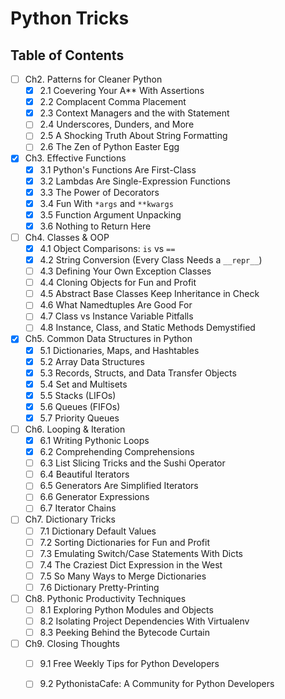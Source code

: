 # Python Tricks

## Table of Contents

- [ ] Ch2. Patterns for Cleaner Python
    - [x] 2.1 Coevering Your A** With Assertions
    - [x] 2.2 Complacent Comma Placement
    - [x] 2.3 Context Managers and the with Statement
    - [ ] 2.4 Underscores, Dunders, and More
    - [ ] 2.5 A Shocking Truth About String Formatting
    - [ ] 2.6 The Zen of Python Easter Egg
- [x] Ch3. Effective Functions
    - [x] 3.1 Python's Functions Are First-Class
    - [x] 3.2 Lambdas Are Single-Expression Functions
    - [x] 3.3 The Power of Decorators
    - [x] 3.4 Fun With `*args` and `**kwargs`
    - [x] 3.5 Function Argument Unpacking
    - [x] 3.6 Nothing to Return Here
- [ ] Ch4. Classes & OOP
    - [x] 4.1 Object Comparisons: `is` vs `==`
    - [x] 4.2 String Conversion (Every Class Needs a `__repr__`)
    - [ ] 4.3 Defining Your Own Exception Classes
    - [ ] 4.4 Cloning Objects for Fun and Profit
    - [ ] 4.5 Abstract Base Classes Keep Inheritance in Check
    - [ ] 4.6 What Namedtuples Are Good For
    - [ ] 4.7 Class vs Instance Variable Pitfalls
    - [ ] 4.8 Instance, Class, and Static Methods Demystified
- [x] Ch5. Common Data Structures in Python
    - [x] 5.1 Dictionaries, Maps, and Hashtables
    - [x] 5.2 Array Data Structures
    - [x] 5.3 Records, Structs, and Data Transfer Objects
    - [x] 5.4 Set and Multisets
    - [x] 5.5 Stacks (LIFOs)
    - [x] 5.6 Queues (FIFOs)
    - [x] 5.7 Priority Queues
- [ ] Ch6. Looping & Iteration
    - [x] 6.1 Writing Pythonic Loops
    - [x] 6.2 Comprehending Comprehensions
    - [ ] 6.3 List Slicing Tricks and the Sushi Operator
    - [ ] 6.4 Beautiful Iterators
    - [ ] 6.5 Generators Are Simplified Iterators
    - [ ] 6.6 Generator Expressions
    - [ ] 6.7 Iterator Chains
- [ ] Ch7. Dictionary Tricks
    - [ ] 7.1 Dictionary Default Values
    - [ ] 7.2 Sorting Dictionaries for Fun and Profit
    - [ ] 7.3 Emulating Switch/Case Statements With Dicts
    - [ ] 7.4 The Craziest Dict Expression in the West
    - [ ] 7.5 So Many Ways to Merge Dictionaries
    - [ ] 7.6 Dictionary Pretty-Printing
- [ ] Ch8. Pythonic Productivity Techniques
    - [ ] 8.1 Exploring Python Modules and Objects
    - [ ] 8.2 Isolating Project Dependencies With Virtualenv
    - [ ] 8.3 Peeking Behind the Bytecode Curtain
- [ ] Ch9. Closing Thoughts
    - [ ] 9.1 Free Weekly Tips for Python Developers
    - [ ] 9.2 PythonistaCafe: A Community for Python Developers

